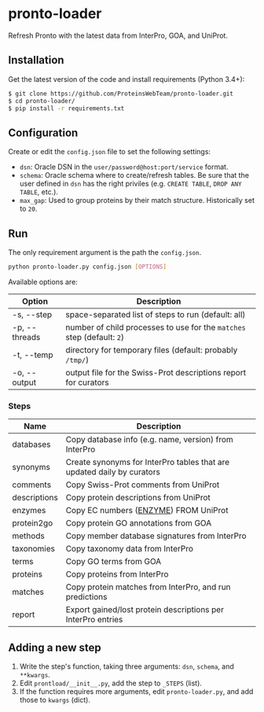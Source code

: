 # pronto-loader

Refresh Pronto with the latest data from InterPro, GOA, and UniProt.

## Installation

Get the latest version of the code and install requirements (Python 3.4+):

```sh
$ git clone https://github.com/ProteinsWebTeam/pronto-loader.git
$ cd pronto-loader/
$ pip install -r requirements.txt
```

## Configuration

Create or edit the `config.json` file to set the following settings:

* `dsn`: Oracle DSN in the `user/password@host:port/service` format.
* `schema`: Oracle schema where to create/refresh tables. Be sure that the user defined in `dsn` has the right priviles (e.g. `CREATE TABLE`, `DROP ANY TABLE`, etc.).
* `max_gap`: Used to group proteins by their match structure. Historically set to `20`.

## Run

The only requirement argument is the path the `config.json`.

```sh
python pronto-loader.py config.json [OPTIONS]
```

Available options are:

| Option        | Description                                                                    |
| ------------- |--------------------------------------------------------------------------------|
| -s, --step    | space-separated list of steps to run (default: all)                            |
| -p, --threads | number of child processes to use for the `matches` step (default: `2`)         |
| -t, --temp    | directory for temporary files (default: probably `/tmp/`)                      |
| -o, --output  | output file for the Swiss-Prot descriptions report for curators                |

### Steps

| Name          | Description                                                                    |
| ------------- |--------------------------------------------------------------------------------|
| databases     | Copy database info (e.g. name, version) from InterPro                          |
| synonyms      | Create synonyms for InterPro tables that are updated daily by curators         |
| comments      | Copy Swiss-Prot comments from UniProt                                          |
| descriptions  | Copy protein descriptions from UniProt                                         |
| enzymes       | Copy EC numbers ([ENZYME](https://enzyme.expasy.org/)) FROM UniProt            |
| protein2go    | Copy protein GO annotations from GOA                                           |
| methods       | Copy member database signatures from InterPro                                  |
| taxonomies    | Copy taxonomy data from InterPro                                               |
| terms         | Copy GO terms from GOA                                                         |
| proteins      | Copy proteins from InterPro                                                    |
| matches       | Copy protein matches from InterPro, and run predictions                        |
| report        | Export gained/lost protein descriptions per InterPro entries                   |

## Adding a new step

1. Write the step's function, taking three arguments: `dsn`, `schema`, and `**kwargs`.
2. Edit `prontload/__init__.py`, add the step to `_STEPS` (list).
3. If the function requires more arguments, edit `pronto-loader.py`, and add those to `kwargs` (dict).

